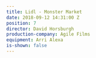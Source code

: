```yaml
---
title: Lidl - Monster Market
date: 2018-09-12 14:31:00 Z
position: 7
director: David Horsburgh
production-company: Agile Films
equipment: Arri Alexa
is-shown: false
---
```


